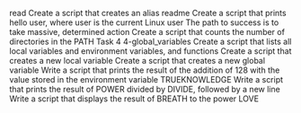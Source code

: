 read Create a script that creates an alias readme
Create a script that prints hello user, where user is the current Linux user
The path to success is to take massive, determined action
Create a script that counts the number of directories in the PATH
Task 4 4-global_variables 
Create a script that lists all local variables and environment variables, and functions
Create a script that creates a new local variable
Create a script that creates a new global variable
Write a script that prints the result of the addition of 128 with the value stored in the environment variable TRUEKNOWLEDGE
Write a script that prints the result of POWER divided by DIVIDE, followed by a new line
Write a script that displays the result of BREATH to the power LOVE

